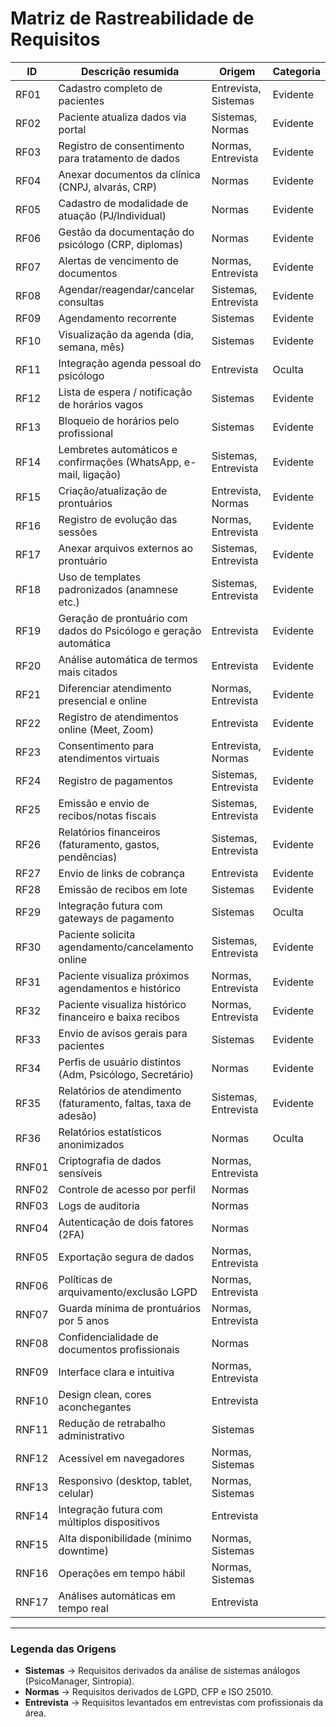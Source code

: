 # Matriz de Rastreabilidade de Requisitos

| ID      | Descrição resumida                                                     | Origem                  | Categoria |
|---------|------------------------------------------------------------------------|-------------------------|-----------|
| RF01    | Cadastro completo de pacientes                                         | Entrevista, Sistemas    | Evidente  |
| RF02    | Paciente atualiza dados via portal                                     | Sistemas, Normas        | Evidente  |
| RF03    | Registro de consentimento para tratamento de dados                     | Normas, Entrevista      | Evidente  |
| RF04    | Anexar documentos da clínica (CNPJ, alvarás, CRP)                      | Normas                  | Evidente  |
| RF05    | Cadastro de modalidade de atuação (PJ/Individual)                      | Normas                  | Evidente  |
| RF06    | Gestão da documentação do psicólogo (CRP, diplomas)                    | Normas                  | Evidente  |
| RF07    | Alertas de vencimento de documentos                                    | Normas, Entrevista      | Evidente  |
| RF08    | Agendar/reagendar/cancelar consultas                                   | Sistemas, Entrevista    | Evidente  |
| RF09    | Agendamento recorrente                                                 | Sistemas                | Evidente  |
| RF10    | Visualização da agenda (dia, semana, mês)                              | Sistemas                | Evidente  |
| RF11    | Integração agenda pessoal do psicólogo                                 | Entrevista              | Oculta    |
| RF12    | Lista de espera / notificação de horários vagos                        | Sistemas                | Evidente  |
| RF13    | Bloqueio de horários pelo profissional                                 | Sistemas                | Evidente  |
| RF14    | Lembretes automáticos e confirmações (WhatsApp, e-mail, ligação)       | Sistemas, Entrevista    | Evidente  |
| RF15    | Criação/atualização de prontuários                                     | Entrevista, Normas      | Evidente  |
| RF16    | Registro de evolução das sessões                                       | Normas, Entrevista      | Evidente  |
| RF17    | Anexar arquivos externos ao prontuário                                 | Sistemas, Entrevista    | Evidente  |
| RF18    | Uso de templates padronizados (anamnese etc.)                          | Sistemas, Entrevista    | Evidente  |
| RF19    | Geração de prontuário com dados do Psicólogo e geração automática      | Entrevista              | Evidente  |
| RF20    | Análise automática de termos mais citados                              | Entrevista              | Evidente  |
| RF21    | Diferenciar atendimento presencial e online                            | Normas, Entrevista      | Evidente  |
| RF22    | Registro de atendimentos online (Meet, Zoom)                           | Entrevista              | Evidente  |
| RF23    | Consentimento para atendimentos virtuais                               | Entrevista, Normas      | Evidente  |
| RF24    | Registro de pagamentos                                                 | Sistemas, Entrevista    | Evidente  |
| RF25    | Emissão e envio de recibos/notas fiscais                               | Sistemas, Entrevista    | Evidente  |
| RF26    | Relatórios financeiros (faturamento, gastos, pendências)               | Sistemas, Entrevista    | Evidente  |
| RF27    | Envio de links de cobrança                                             | Entrevista              | Evidente  |
| RF28    | Emissão de recibos em lote                                             | Sistemas                | Evidente  |
| RF29    | Integração futura com gateways de pagamento                            | Sistemas                | Oculta    |
| RF30    | Paciente solicita agendamento/cancelamento online                      | Sistemas, Entrevista    | Evidente  |
| RF31    | Paciente visualiza próximos agendamentos e histórico                   | Normas, Entrevista      | Evidente  |
| RF32    | Paciente visualiza histórico financeiro e baixa recibos                | Normas, Entrevista      | Evidente  |
| RF33    | Envio de avisos gerais para pacientes                                  | Sistemas                | Evidente  |
| RF34    | Perfis de usuário distintos (Adm, Psicólogo, Secretário)               | Normas                  | Evidente  |
| RF35    | Relatórios de atendimento (faturamento, faltas, taxa de adesão)        | Sistemas, Entrevista    | Evidente  |
| RF36    | Relatórios estatísticos anonimizados                                   | Normas                  | Oculta    |
| RNF01   | Criptografia de dados sensíveis                                        | Normas, Entrevista      |           |
| RNF02   | Controle de acesso por perfil                                          | Normas                  |           |
| RNF03   | Logs de auditoria                                                      | Normas                  |           |
| RNF04   | Autenticação de dois fatores (2FA)                                     | Normas                  |           |
| RNF05   | Exportação segura de dados                                             | Normas, Entrevista      |           |
| RNF06   | Políticas de arquivamento/exclusão LGPD                                | Normas, Entrevista      |           |
| RNF07   | Guarda mínima de prontuários por 5 anos                                | Normas, Entrevista      |           |
| RNF08   | Confidencialidade de documentos profissionais                          | Normas                  |           |
| RNF09   | Interface clara e intuitiva                                            | Normas, Entrevista      |           |
| RNF10   | Design clean, cores aconchegantes                                      | Entrevista              |           |
| RNF11   | Redução de retrabalho administrativo                                   | Sistemas                |           |
| RNF12   | Acessível em navegadores                                               | Normas, Sistemas        |           |
| RNF13   | Responsivo (desktop, tablet, celular)                                  | Normas, Sistemas        |           |
| RNF14   | Integração futura com múltiplos dispositivos                           | Entrevista              |           |
| RNF15   | Alta disponibilidade (mínimo downtime)                                 | Normas, Sistemas        |           |
| RNF16   | Operações em tempo hábil                                               | Normas, Sistemas        |           |
| RNF17   | Análises automáticas em tempo real                                     | Entrevista              |           |

---

### Legenda das Origens
- **Sistemas** → Requisitos derivados da análise de sistemas análogos (PsicoManager, Sintropia).  
- **Normas** → Requisitos derivados de LGPD, CFP e ISO 25010.  
- **Entrevista** → Requisitos levantados em entrevistas com profissionais da área.  
